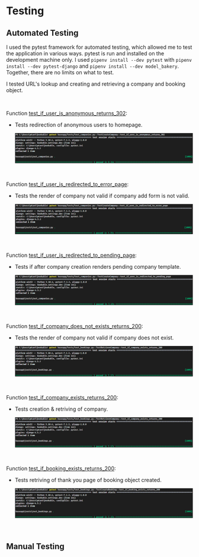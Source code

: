 # Testing

## Automated Testing

I used the pytest framework for automated testing, which allowed me to test the application in various ways. pytest is run and installed on the development machine only. I used `pipenv install --dev pytest` with `pipenv install --dev pytest-django` and `pipenv install --dev model_bakery`. Together, there are no limits on what to test.

I tested URL's lookup and creating and retrieving a company and booking object.

<br>

Function [test_if_user_is_anonymous_returns_302](https://github.com/MTraveller/bookable/blob/6cc2f1afa470b110f850bcf89820cc8d9a56ab15/baseapp/tests/test_companies.py#L18):

-   Tests redirection of anonymous users to homepage.

    ![test_if_user_is_anonymous_returns_302](./docs/tests/automated_tests/test_if_user_is_anonymous_returns_302.jpg)

<br>

Function [test_if_user_is_redirected_to_error_page](https://github.com/MTraveller/bookable/blob/6cc2f1afa470b110f850bcf89820cc8d9a56ab15/baseapp/tests/test_companies.py#L27):

-   Tests the render of company not valid if company add form is not valid.

    ![test_if_user_is_redirected_to_error_page](./docs/tests/automated_tests/test_if_user_is_redirected_to_error_page.jpg)

<br>

Function [test_if_user_is_redirected_to_pending_page](https://github.com/MTraveller/bookable/blob/6cc2f1afa470b110f850bcf89820cc8d9a56ab15/baseapp/tests/test_companies.py#L42):

-   Tests if after company creation renders pending company template.

    ![test_if_user_is_redirected_to_pending_page](./docs/tests/automated_tests/test_if_user_is_redirected_to_pending_page.jpg)

<br>

Function [test_if_company_does_not_exists_returns_200](https://github.com/MTraveller/bookable/blob/837ba4cf60ba1eaedc86eb192513aa7af6f5d9c0/baseapp/tests/test_bookings.py#L13):

-   Tests the render of company not valid if company does not exist.

    ![test_if_company_does_not_exists_returns_200](./docs/tests/automated_tests/test_if_company_exists_returns_200.jpg)

<br>

Function [test_if_company_exists_returns_200](https://github.com/MTraveller/bookable/blob/b3d09bf4067b0afe95040c047db16ad21d5a4a95/baseapp/tests/test_bookings.py#L21):

-   Tests creation & retriving of company.

    ![test_if_company_exists_returns_200](./docs/tests/automated_tests/test_if_company_exists_returns_200.jpg)

<br>

Function [test_if_booking_exists_returns_200](https://github.com/MTraveller/bookable/blob/b3d09bf4067b0afe95040c047db16ad21d5a4a95/baseapp/tests/test_bookings.py#L42):

-   Tests retriving of thank you page of booking object created.

    ![test_if_booking_exists_returns_200](./docs/tests/automated_tests/test_if_booking_exists_returns_200.jpg)

<br>

## Manual Testing


